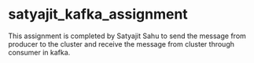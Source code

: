 # satyajit_kafka_assignment
This assignment is completed by Satyajit Sahu to send the message from producer to the cluster and receive the message from cluster through consumer in kafka.
